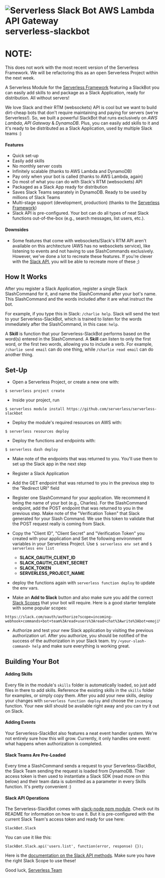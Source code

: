 ![Serverless Slack Bot AWS Lambda API Gateway](https://servant-assets.s3.amazonaws.com/img/serverless_slackbot_readme2.gif)
serverless-slackbot
===================

# NOTE:  
This does not work with the most recent version of the Serverless Framework.  We will be refactoring this as an open Serverless Project within the next week.

A Serverless Module for the [Serverless Framework](http://www.serverless.com) featuring a SlackBot you can easily add skills to and package as a Slack Application, ready for distribution.  All without servers!

We love Slack and their RTM (websockets) API is cool but we want to build dirt-cheap bots that don't require maintaining and paying for servers (we're Serverless!).  So, we built a powerful SlackBot that runs exclusively on *AWS Lambda*, *API Gateway* & *DynamoDB*.  Plus, you can easily add skills to it and it's ready to be distributed as a Slack Application, used by multiple Slack teams :)

#### Features
* Quick set-up
* Easily add skills
* No monthly server costs
* Infinitely scalable (thanks to AWS Lambda and DynamoDB)
* Pay only when your bot is called (thanks to AWS Lambda, again)
* Do most of what you can do with Slack's RTM (websockets) API
* Packaged as a Slack App ready for distribution
* Saves Slack Teams separately in DynamoDB.  Ready to be used by millions of Slack Teams
* Multi-stage support (development, production) (thanks to the [Serverless Framework](http://www.serverless.com))
* Slack API is pre-configured.  Your bot can do all types of neat Slack functions out-of-the-box (e.g., search messages, list users, etc.).

#### Downsides
* Some features that come with websockets/Slack's RTM API aren't available on this architecture (AWS has no websockets service), like listening to events and not having to use SlashCommands exclusively.  However, we've done a lot to recreate these features.  If you're clever with the [Slack API](https://api.slack.com/methods), you will be able to recreate more of these ;)

## How It Works
After you register a Slack Application, register a single Slack SlashCommand for it, and name the SlashCommand after your bot's name.  This SlashCommand and the words included after it are what instruct the bot.

For example, if you type this in Slack: `/charlie help`.  Slack will send the text to your Serverless-SlackBot, which is trained to listen for the words immediately after the SlashCommand, in this case: `help`.

A **Skill** is function that your Serverless-SlackBot performs based on the word(s) entered in the SlashCommand.  A **Skill** can listen to only the first word, or the first two words, allowing you to include a verb.  For example, `/charlie send email` can do one thing, while `/charlie read email` can do another thing.

## Set-Up
* Open a Serverless Project, or create a new one with:
```
$ serverless project create
```
* Inside your project, run
```
$ serverless module install https://github.com/serverless/serverless-slackbot
```
* Deploy the module's required resources on AWS with:
```
$ serverless resources deploy
```
* Deploy the functions and endpoints with:
```
$ serverless dash deploy
```
* Make note of the endpoints that was returned to you. You'll use them to set up the Slack app in the next step

* Register a Slack Application
* Add the GET endpoint that was returned to you in the previous step to the "Redirect URI" field
* Register one SlashCommand for your application. We recommend it being the name of your bot (e.g., Charles). For the SlashCommand endpoint, add the POST endpoint that was returned to you in the previous step. Make note of the "Verification Token" that Slack generated for your Slash Command. We use this token to validate that the POST request really is coming from Slack.

* Copy the "Client ID", "Client Secret" and "Verification Token" you created with your application and Set the following environment variables in your Serverless Project.  Use `$ serverless env set` and `$ serverless env list`
  * **SLACK_OAUTH_CLIENT_ID**
  * **SLACK_OAUTH_CLIENT_SECRET**
  * **SLACK_TOKEN**
  * **SERVERLESS_PROJECT_NAME**


* deploy the functions again with `serverless function deploy` to update the env vars.

* Make an **Add to Slack** button and also make sure you add the correct [Slack Scopes](https://api.slack.com/docs/oauth-scopes) that your bot will require.  Here is a good starter template with some popular scopes:
```
https://slack.com/oauth/authorize?scope=incoming-webhook+commands+bot+team%3Aread+users%3Aread+chat%3Awrite%3Abot+emoji%3Aread+reactions%3Awrite&client_id=YOURSLACKCLIENTIDGOESHERE
```
* Authorize and test your new Slack application by visiting the previous authorization url. After you authorize, you should be notified of the success of the authorization in your Slack team. try `/<your-slash-command> help`  and make sure everything is working great.

## Building Your Bot

#### Adding Skills
Every file in the module's `skills` folder is automatically loaded, so just add files in there to add skills.  Reference the existing skills in the `skills` folder for examples, or simply copy them. After you add your new skills, deploy your changes with `serverless function deploy` and choose the `incoming` function. Your new skill should be available right away and you can try it out on Slack.

#### Adding Events
Your Serverless-SlackBot also features a neat event handler system.  We're not entirely sure how this will grow.  Currently, it only handles one event: what happens when authorization is completed.

#### Slack Teams Are Pre-Loaded
Every time a SlashCommand sends a request to your Serverless-SlackBot, the Slack Team sending the request is loaded from DynamoDB.  Their access token is then used to instantiate a Slack SDK (read more on this below) and their team data is submitted as a parameter in every Skills function.  It's pretty convenient :)

#### Slack API Operations
The Serverless-SlackBot comes with [slack-node npm module](https://github.com/clonn/slack-node-sdk).  Check out its README for information on how to use it.  But it is pre-configured with the current Slack Team's access token and ready for use here:
```
SlackBot.Slack
```
You can use it like this:
```
SlackBot.Slack.api('users.list', function(error, response) {});
```
Here is the [documentation on the Slack API methods](https://api.slack.com/methods).  Make sure you have the right Slack Scope to use these!

Good luck,
[Serverless Team](http://www.serverless.com)
